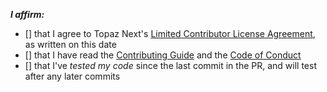 <!-- place 'x' mark between square [] brackets to affirm: -->
**_I affirm:_**
- [] that I agree to Topaz Next's [Limited Contributor License Agreement](https://github.com/topaz-next/topaz/blob/release/.github/CONTRIBUTOR_AGREEMENT.md), as written on this date
- [] that I have read the [Contributing Guide](https://github.com/topaz-next/topaz/blob/release/CONTRIBUTING.md) and the [Code of Conduct](https://github.com/topaz-next/topaz/blob/release/CODE_OF_CONDUCT.md)
- [] that I've _tested my code_ since the last commit in the PR, and will test after any later commits

